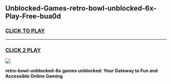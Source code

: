 
## Unblocked-Games-retro-bowl-unblocked-6x-Play-Free-bua0d
<h3>
<a href="https://premium76.site?title=retro-bowl-unblocked-6x&ref=18A">CLICK TO PLAY</a></h3>
<hr>

<h3>
<a href="https://premium76.site?title=retro-bowl-unblocked-6x&ref=18A">CLICK 2 PLAY</a>
  
</h3>

<a href="https://premium76.site?title=retro-bowl-unblocked-6x&ref=18A"><img src="https://clearcache.store/games.png"></a>


**retro-bowl-unblocked-6x games unblocked: Your Gateway to Fun and Accessible Online Gaming**
